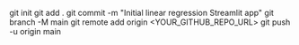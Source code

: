 git init
git add .
git commit -m "Initial linear regression Streamlit app"
git branch -M main
git remote add origin <YOUR_GITHUB_REPO_URL>
git push -u origin main
